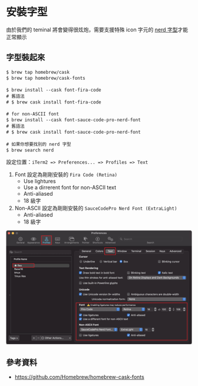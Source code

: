 # 安裝字型

由於我們的 teminal 將會變得很炫炮，需要支援特殊 icon 字元的 [nerd 字型](https://github.com/ryanoasis/nerd-fonts)才能正常顯示


## 字型裝起來

```shell
$ brew tap homebrew/cask
$ brew tap homebrew/cask-fonts

$ brew install --cask font-fira-code
# 舊語法
# $ brew cask install font-fira-code

# for non-ASCII font
$ brew install --cask font-sauce-code-pro-nerd-font
# 舊語法
# $ brew cask install font-sauce-code-pro-nerd-font

# 如果你想要找別的 nerd 字型
$ brew search nerd
```

設定位置：`iTerm2 => Preferences... => Profiles => Text`

1. Font 設定為剛剛安裝的 `Fira Code (Retina)`
    - Use lightures
    - Use a dirrerent font for non-ASCII text
    - Anti-aliased
    - 18 級字
1. Non-ASCII 設定為剛剛安裝的 `SauceCodePro Nerd Font (ExtraLight)`
    - Anti-aliased
    - 18 級字

![font setting](/assets/iterm2_font_setting.jpg)


## 參考資料

- https://github.com/Homebrew/homebrew-cask-fonts
